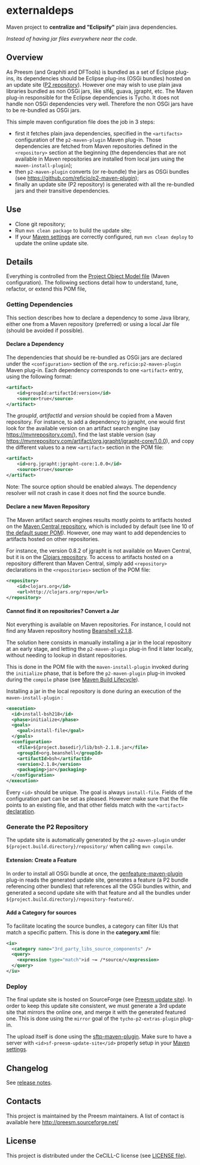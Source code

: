 # externaldeps

Maven project to **centralize and "Eclipsify"** plain java dependencies.

*Instead of having jar files everywhere near the code.*

## Overview

As Preesm (and Graphiti and DFTools) is bundled as a set of Eclipse plug-ins, its dependencies should be Eclipse plug-ins (OSGi bundles)
hosted on an update site ([P2 repository](https://dzone.com/articles/understanding-eclipse-p2-provi)). However one may wish to use plain java libraries bundled as non OSGi jars, like slf4j, guava, jgrapht, etc. The Maven plug-in responsible for the Eclipse dependencies is Tycho. It does not handle non OSGi dependencies very well. Therefore the non OSGi jars have to be re-bundled as OSGi jars.

This simple maven configuration file does the job in 3 steps:
 - first it fetches plain java dependencies, specified in the `<artifacts>` configuration of the `p2-maven-plugin` Maven plug-in. Those dependencies are fetched from Maven repositories defined in the `<repository>` section at the beginning (the dependencies that are not available in Maven repositories are installed from local jars using the `maven-install-plugin`);
 - then `p2-maven-plugin` converts (or re-bundle) the jars as OSGi bundles (see https://github.com/reficio/p2-maven-plugin);
 - finally an update site (P2 repository) is generated with all the re-bundled jars and their transitive dependencies.

## Use

 - Clone git repository;
 - Run `mvn clean package` to build the update site;
 - If your [Maven settings](https://maven.apache.org/settings.html#Servers) are correctly configured, run `mvn clean deploy` to update the online update site.

## Details

Everything is controlled from the [Project Object Model file](pom.xml) (Maven configuration). The following sections detail how to understand, tune, refactor, or extend this POM file,

### Getting Dependencies

This section describes how to declare a dependency to some Java library, either one from a Maven repository (preferred) or using a local Jar file (should be avoided if possible).

#### Declare a Dependency

The dependencies that should be re-bundled as OSGi jars are declared under the `<configuration>` section of the `org.reficio:p2-maven-plugin` Maven plug-in. Each dependency corresponds to one `<artifact>` entry, using the following format:

```xml
<artifact>
	<id>groupId:artifactId:version</id>
	<source>true</source>
</artifact>
```

The *groupId*, *artifactId* and *version* should be copied from a Maven repository. For instance, to add a dependency to jgrapht, one would first look for the available version on an artifact search engine (say https://mvnrepository.com/), find the last stable version (say https://mvnrepository.com/artifact/org.jgrapht/jgrapht-core/1.0.0), and copy the different values to a new `<artifact>` section in the POM file:

```xml
<artifact>
	<id>org.jgrapht:jgrapht-core:1.0.0</id>
	<source>true</source>
</artifact>
```

Note: The source option should be enabled always. The dependency resolver will not crash in case it does not find the source bundle.

#### Declare a new Maven Repository

The Maven artifact search engines results mostly points to artifacts hosted on the [Maven Central repository](http://repo1.maven.org/maven2/), which is included by default (see line 10 of [the default super POM](https://maven.apache.org/guides/introduction/introduction-to-the-pom.html#Super_POM)). However, one may want to add dependencies to artifacts hosted on other repositories.

For instance, the version 0.8.2 of jgrapht is not available on Maven Central, but it is on the [Clojars repository](https://clojars.org/org.clojars.gilesc/jgrapht). To access to artifacts hosted on a repository different than Maven Central, simply add `<repository>` declarations in the `<repositories>` section of the POM file:

```xml
<repository>
	<id>clojars.org</id>
	<url>http://clojars.org/repo</url>
</repository>
```

#### Cannot find it on repositories? Convert a Jar

Not everything is available on Maven repositories. For instance, I could not find any Maven repository hosting [Beanshell v2.1.8](https://github.com/pejobo/beanshell2/tree/v2.1/downloads).

The solution here consists in manually installing a jar in the local repository at an early stage, and letting the `p2-maven-plugin` plug-in find it later locally, without needing to lookup in distant repositories.

This is done in the POM file with the `maven-install-plugin` invoked during the `initialize` phase, that is before the `p2-maven-plugin` plug-in invoked during the `compile` phase (see [Maven Build Lifecycle](https://maven.apache.org/guides/introduction/introduction-to-the-lifecycle.html)).

Installing a jar in the local repository is done during an execution of the `maven-install-plugin` :

```xml
<execution>
  <id>install-bsh218</id>
  <phase>initialize</phase>
  <goals>
  	<goal>install-file</goal>
  </goals>
  <configuration>
    <file>${project.basedir}/lib/bsh-2.1.8.jar</file>
    <groupId>org.beanshell</groupId>
    <artifactId>bsh</artifactId>
    <version>2.1.8</version>
    <packaging>jar</packaging>
  </configuration>
</execution>
```

Every `<id>` should be unique. The goal is always `install-file`. Fields of the configuration part can be set as pleased. However make sure that the file points to an existing file, and that other fields match with the `<artifact>` [declaration](#declare-a-dependency).

### Generate the P2 Repository

The update site is automatically generated by the `p2-maven-plugin` under `${project.build.directory}/repository/` when calling `mvn compile`.

#### Extension: Create a Feature

In order to install all OSGi bundle at once, the [genfeature-maven-plugin](https://github.com/preesm/genfeature-maven-plugin) plug-in reads the generated update site, generates a feature (a P2 bundle referencing other bundles) that references all the OSGi bundles within, and generated a second update site with that feature and all the bundles under `${project.build.directory}/repository-featured/`.

#### Add a Category for sources

To facilitate locating the source bundles, a category can filter IUs that match a specific pattern. This is done in the **category.xml** file:

```XML
<iu>
  <category name="3rd_party_libs_source_components" />
  <query>
    <expression type="match">id ~= /*source/</expression>
  </query>
</iu>
```

### Deploy

The final update site is hosted on SourceForge (see [Preesm update site](http://preesm.sourceforge.net/eclipse/update-site/)). In order to keep this update site consistent, we must generate a 3rd update site that mirrors the online one, and merge it with the generated featured one. This is done using the `mirror` goal of the `tycho-p2-extras-plugin` plug-in.

The upload itself is done using the [sftp-maven-plugin](https://github.com/preesm/sftp-maven-plugin). Make sure to have a server with `<id>sf-preesm-update-site</id>` properly setup in your [Maven settings](https://maven.apache.org/settings.html#Servers).

## Changelog

See [release notes](release_notes.md).

## Contacts

This project is maintained by the Preesm maintainers. A list of contact is available here http://preesm.sourceforge.net/

## License

This project is distributed under the CeCILL-C license (see [LICENSE file](LICENSE)).
